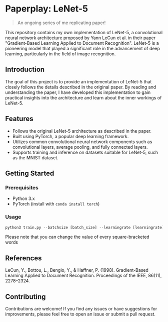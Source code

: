 # Paperplay: LeNet-5

> An ongoing series of me replicating paper!

This repository contains my own implementation of LeNet-5, a convolutional neural network architecture proposed by Yann LeCun et al. in their paper "Gradient-Based Learning Applied to Document Recognition". LeNet-5 is a pioneering model that played a significant role in the advancement of deep learning, particularly in the field of image recognition.

## Introduction

The goal of this project is to provide an implementation of LeNet-5 that closely follows the details described in the original paper. By reading and understanding the paper, I have developed this implementation to gain practical insights into the architecture and learn about the inner workings of LeNet-5.

## Features

- Follows the original LeNet-5 architecture as described in the paper.
- Built using PyTorch, a popular deep learning framework.
- Utilizes common convolutional neural network components such as convolutional layers, average pooling, and fully connected layers.
- Supports training and inference on datasets suitable for LeNet-5, such as the MNIST dataset.

## Getting Started

### Prerequisites

- Python 3.x
- PyTorch (install with `conda install torch`)

### Usage

```python
python3 train.py --batchsize [batch_size] --learningrate [learningrate] --epochs [epochs]
```

Please note that you can change the value of every square-bracketed words

## References

LeCun, Y., Bottou, L., Bengio, Y., & Haffner, P. (1998). Gradient-Based Learning Applied to Document Recognition. Proceedings of the IEEE, 86(11), 2278–2324.

## Contributing

Contributions are welcome! If you find any issues or have suggestions for improvements, please feel free to open an issue or submit a pull request.
